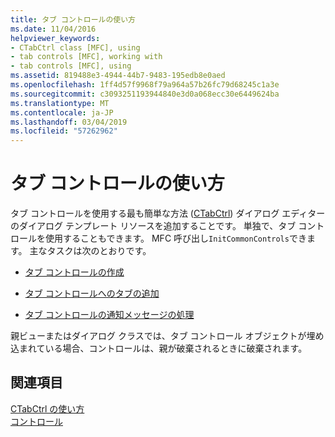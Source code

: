 ```yaml
---
title: タブ コントロールの使い方
ms.date: 11/04/2016
helpviewer_keywords:
- CTabCtrl class [MFC], using
- tab controls [MFC], working with
- tab controls [MFC], using
ms.assetid: 819488e3-4944-44b7-9483-195edb8e0aed
ms.openlocfilehash: 1ff4d57f9968f79a964a57b26fc79d68245c1a3e
ms.sourcegitcommit: c3093251193944840e3d0a068ecc30e6449624ba
ms.translationtype: MT
ms.contentlocale: ja-JP
ms.lasthandoff: 03/04/2019
ms.locfileid: "57262962"
---
```

# <a name="working-with-a-tab-control"></a>タブ コントロールの使い方

タブ コントロールを使用する最も簡単な方法 ([CTabCtrl](../mfc/reference/ctabctrl-class.md)) ダイアログ エディターのダイアログ テンプレート リソースを追加することです。 単独で、タブ コントロールを使用することもできます。 MFC 呼び出し`InitCommonControls`できます。 主なタスクは次のとおりです。

- [タブ コントロールの作成](../mfc/creating-the-tab-control.md)

- [タブ コントロールへのタブの追加](../mfc/adding-tabs-to-a-tab-control.md)

- [タブ コントロールの通知メッセージの処理](../mfc/processing-tab-control-notification-messages.md)

親ビューまたはダイアログ クラスでは、タブ コントロール オブジェクトが埋め込まれている場合、コントロールは、親が破棄されるときに破棄されます。

## <a name="see-also"></a>関連項目

[CTabCtrl の使い方](../mfc/using-ctabctrl.md)<br/>
[コントロール](../mfc/controls-mfc.md)
